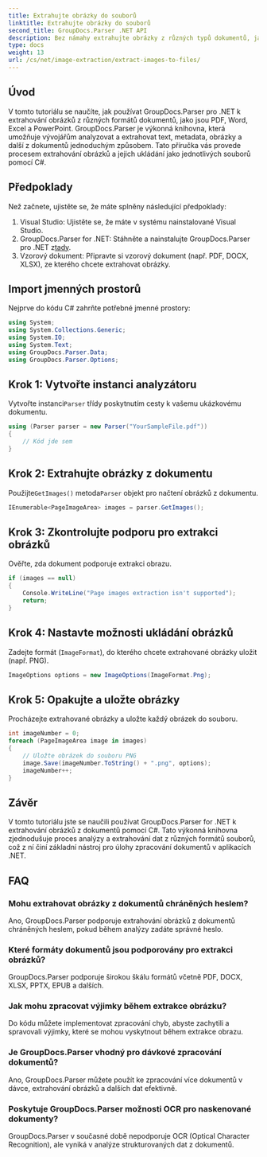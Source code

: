 ```yaml
---
title: Extrahujte obrázky do souborů
linktitle: Extrahujte obrázky do souborů
second_title: GroupDocs.Parser .NET API
description: Bez námahy extrahujte obrázky z různých typů dokumentů, jako jsou PDF a DOCX, pomocí GroupDocs.Parser pro .NET. Zjednodušte si úlohy analýzy dokumentů.
type: docs
weight: 13
url: /cs/net/image-extraction/extract-images-to-files/
---
```

## Úvod
V tomto tutoriálu se naučíte, jak používat GroupDocs.Parser pro .NET k extrahování obrázků z různých formátů dokumentů, jako jsou PDF, Word, Excel a PowerPoint. GroupDocs.Parser je výkonná knihovna, která umožňuje vývojářům analyzovat a extrahovat text, metadata, obrázky a další z dokumentů jednoduchým způsobem. Tato příručka vás provede procesem extrahování obrázků a jejich ukládání jako jednotlivých souborů pomocí C#.
## Předpoklady
Než začnete, ujistěte se, že máte splněny následující předpoklady:
1. Visual Studio: Ujistěte se, že máte v systému nainstalované Visual Studio.
2.  GroupDocs.Parser for .NET: Stáhněte a nainstalujte GroupDocs.Parser pro .NET z[tady](https://releases.groupdocs.com/parser/net/).
3. Vzorový dokument: Připravte si vzorový dokument (např. PDF, DOCX, XLSX), ze kterého chcete extrahovat obrázky.

## Import jmenných prostorů
Nejprve do kódu C# zahrňte potřebné jmenné prostory:
```csharp
using System;
using System.Collections.Generic;
using System.IO;
using System.Text;
using GroupDocs.Parser.Data;
using GroupDocs.Parser.Options;
```
## Krok 1: Vytvořte instanci analyzátoru
 Vytvořte instanci`Parser` třídy poskytnutím cesty k vašemu ukázkovému dokumentu.
```csharp
using (Parser parser = new Parser("YourSampleFile.pdf"))
{
    // Kód jde sem
}
```
## Krok 2: Extrahujte obrázky z dokumentu
 Použijte`GetImages()` metoda`Parser` objekt pro načtení obrázků z dokumentu.
```csharp
IEnumerable<PageImageArea> images = parser.GetImages();
```
## Krok 3: Zkontrolujte podporu pro extrakci obrázků
Ověřte, zda dokument podporuje extrakci obrazu.
```csharp
if (images == null)
{
    Console.WriteLine("Page images extraction isn't supported");
    return;
}
```
## Krok 4: Nastavte možnosti ukládání obrázků
Zadejte formát (`ImageFormat`), do kterého chcete extrahované obrázky uložit (např. PNG).
```csharp
ImageOptions options = new ImageOptions(ImageFormat.Png);
```
## Krok 5: Opakujte a uložte obrázky
Procházejte extrahované obrázky a uložte každý obrázek do souboru.
```csharp
int imageNumber = 0;
foreach (PageImageArea image in images)
{
    // Uložte obrázek do souboru PNG
    image.Save(imageNumber.ToString() + ".png", options);
    imageNumber++;
}
```

## Závěr
V tomto tutoriálu jste se naučili používat GroupDocs.Parser for .NET k extrahování obrázků z dokumentů pomocí C#. Tato výkonná knihovna zjednodušuje proces analýzy a extrahování dat z různých formátů souborů, což z ní činí základní nástroj pro úlohy zpracování dokumentů v aplikacích .NET.

## FAQ
### Mohu extrahovat obrázky z dokumentů chráněných heslem?
Ano, GroupDocs.Parser podporuje extrahování obrázků z dokumentů chráněných heslem, pokud během analýzy zadáte správné heslo.
### Které formáty dokumentů jsou podporovány pro extrakci obrázků?
GroupDocs.Parser podporuje širokou škálu formátů včetně PDF, DOCX, XLSX, PPTX, EPUB a dalších.
### Jak mohu zpracovat výjimky během extrakce obrázku?
Do kódu můžete implementovat zpracování chyb, abyste zachytili a spravovali výjimky, které se mohou vyskytnout během extrakce obrazu.
### Je GroupDocs.Parser vhodný pro dávkové zpracování dokumentů?
Ano, GroupDocs.Parser můžete použít ke zpracování více dokumentů v dávce, extrahování obrázků a dalších dat efektivně.
### Poskytuje GroupDocs.Parser možnosti OCR pro naskenované dokumenty?
GroupDocs.Parser v současné době nepodporuje OCR (Optical Character Recognition), ale vyniká v analýze strukturovaných dat z dokumentů.